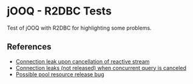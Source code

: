 # jOOQ - R2DBC Tests

Test of jOOQ with R2DBC for highlighting some problems.

## References

- [Connection leak upon cancellation of reactive stream](https://github.com/jOOQ/jOOQ/issues/15462)
- [Connection leaks (not released) when concurrent query is canceled](https://github.com/r2dbc/r2dbc-pool/issues/198)
- [Possible pool resource release bug](https://github.com/reactor/reactor-pool/issues/124)
